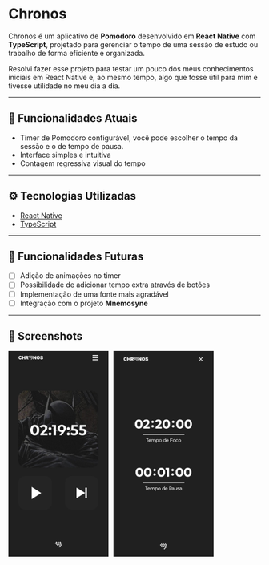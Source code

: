 # Chronos

Chronos é um aplicativo de **Pomodoro** desenvolvido em **React Native** com **TypeScript**, projetado para gerenciar o tempo de uma sessão de estudo ou trabalho de forma eficiente e organizada.

Resolvi fazer esse projeto para testar um pouco dos meus conhecimentos iniciais em React Native e, ao mesmo tempo, algo que fosse útil para mim e tivesse utilidade no meu dia a dia.

---

## 📝 Funcionalidades Atuais

- Timer de Pomodoro configurável, você pode escolher o tempo da sessão e o de tempo de pausa.
- Interface simples e intuitiva
- Contagem regressiva visual do tempo

---

## ⚙️ Tecnologias Utilizadas

- [React Native](https://reactnative.dev/)
- [TypeScript](https://www.typescriptlang.org/)

---

## 🔮 Funcionalidades Futuras

- [ ] Adição de animações no timer
- [ ] Possibilidade de adicionar tempo extra através de botões
- [ ] Implementação de uma fonte mais agradável
- [ ] Integração com o projeto **Mnemosyne**

---

## 📸 Screenshots

<div style="display: flex; gap: 10px;"><img src="assets/images/screenshot1.jpeg" width="200"/>
<img src="assets/images/screenshot2.jpeg" width="200"/></div>

